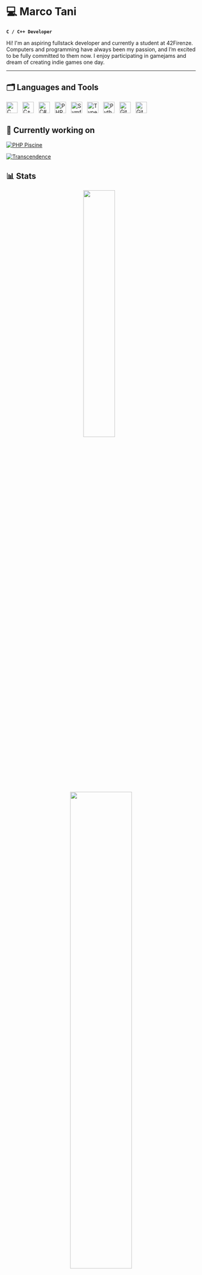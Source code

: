 # 💻 Marco Tani

**`
C / C++ Developer
`**

Hi! I'm an aspiring fullstack developer and currently a student at 42Firenze. Computers and programming have always been my passion, and I’m excited to be fully committed to them now.
I enjoy participating in gamejams and dream of creating indie games one day.

---

## 🗂️ Languages and Tools
<img align="left" alt="C" width="30px" style="padding-right:10px;" src="https://cdn.jsdelivr.net/gh/devicons/devicon@latest/icons/c/c-original.svg" />
<img align="left" alt="C++" width="30px" style="padding-right:10px;" src="https://cdn.jsdelivr.net/gh/devicons/devicon@latest/icons/cplusplus/cplusplus-original.svg" />
<img align="left" alt="C#" width="30px" style="padding-right:10px;" src="https://cdn.jsdelivr.net/gh/devicons/devicon@latest/icons/csharp/csharp-original.svg" />
<img align="left" alt="PHP" width="30px" style="padding-right:10px;" src="https://cdn.jsdelivr.net/gh/devicons/devicon@latest/icons/php/php-original.svg" />
<img align="left" alt="Symfony" width="30px" style="padding-right:10px;" src="https://cdn.jsdelivr.net/gh/devicons/devicon@latest/icons/symfony/symfony-original-wordmark.svg" />
<img align="left" alt="Typescript" width="30px" style="padding-right:10px;" src="https://cdn.jsdelivr.net/gh/devicons/devicon@latest/icons/typescript/typescript-original.svg" />
<img align="left" alt="Python" width="30px" style="padding-right:10px;" src="https://cdn.jsdelivr.net/gh/devicons/devicon@latest/icons/python/python-original.svg" />
<img align="left" alt="Git" width="30px" style="padding-right:10px;" src="https://cdn.jsdelivr.net/gh/devicons/devicon@latest/icons/git/git-original.svg" />
<img align="left" alt="Git" width="30px" style="padding-right:10px;" src="https://cdn.jsdelivr.net/gh/devicons/devicon@latest/icons/docker/docker-original.svg" />
<br>
<br>

## 🔧 Currently working on
[![PHP Piscine](https://img.shields.io/badge/-PHP__Piscine-white?style=for-the-badge&labelColor=008080&color=ffffff&logo=42&logoColor=white)](https://github.com/marcotani/42_PHP_piscine)

[![Transcendence](https://img.shields.io/badge/-Transcendence-white?style=for-the-badge&labelColor=008080&color=ffffff&logo=42&logoColor=white)](https://github.com/marcotani/42_transcendence)
<br>
## 📊 Stats
<p align="center">
  <img src="https://github-readme-stats.vercel.app/api/top-langs/?username=marcotani&theme=tokyonight&show_icons=true&hide_border=true&layout=compact" width="41%" style="display:inline-block; margin-right: 10px;" />
  <img src="https://streak-stats.demolab.com?user=marcotani&theme=tokyonight&hide_border=true" width="57%" style="display:inline-block;" />
</p>
